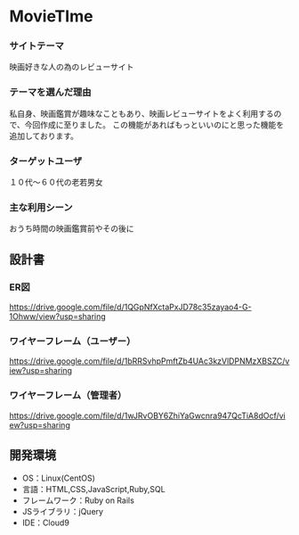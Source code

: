 # MovieTIme

### サイトテーマ
映画好きな人の為のレビューサイト

### テーマを選んだ理由
私自身、映画鑑賞が趣味なこともあり、映画レビューサイトをよく利用するので、今回作成に至りました。
この機能があればもっといいのにと思った機能を追加しております。

### ターゲットユーザ
１０代〜６０代の老若男女

### 主な利用シーン
おうち時間の映画鑑賞前やその後に

## 設計書
### ER図
https://drive.google.com/file/d/1QGpNfXctaPxJD78c35zayao4-G-1Ohww/view?usp=sharing

### ワイヤーフレーム（ユーザー）
https://drive.google.com/file/d/1bRRSvhpPmftZb4UAc3kzVlDPNMzXBSZC/view?usp=sharing

### ワイヤーフレーム（管理者）
https://drive.google.com/file/d/1wJRvOBY6ZhiYaGwcnra947QcTiA8dOcf/view?usp=sharing

## 開発環境
- OS：Linux(CentOS)
- 言語：HTML,CSS,JavaScript,Ruby,SQL
- フレームワーク：Ruby on Rails
- JSライブラリ：jQuery
- IDE：Cloud9

